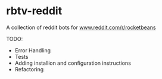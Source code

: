 # rbtv-reddit
A collection of reddit bots for www.reddit.com/r/rocketbeans

TODO:

- Error Handling
- Tests
- Adding installion and configuration instructions
- Refactoring